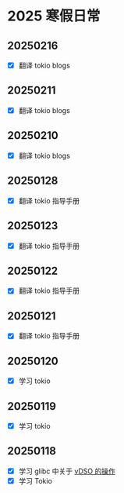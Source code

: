 # 2025 寒假日常

## 20250216

- [x] 翻译 tokio blogs

## 20250211

- [x] 翻译 tokio blogs

## 20250210

- [x] 翻译 tokio blogs

## 20250128

- [x] 翻译 tokio 指导手册

## 20250123

- [x] 翻译 tokio 指导手册

## 20250122

- [x] 翻译 tokio 指导手册

## 20250121

- [x] 翻译 tokio 指导手册

## 20250120

- [x] 学习 tokio

## 20250119

- [x] 学习 tokio

## 20250118

- [x] 学习 glibc 中关于 [vDSO 的操作](https://github.com/bminor/glibc/blob/master/elf/setup-vdso.h)
- [x] 学习 Tokio
